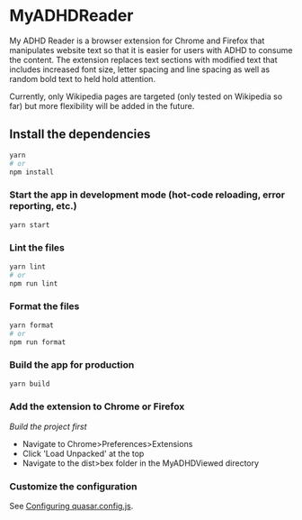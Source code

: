 # MyADHDReader

My ADHD Reader is a browser extension for Chrome and Firefox that manipulates website text so that it is easier for users with ADHD to consume the content. The extension replaces text sections with modified text that includes increased font size, letter spacing and line spacing as well as random bold text to held hold attention.

Currently, only Wikipedia pages are targeted (only tested on Wikipedia so far) but more flexibility will be added in the future.

## Install the dependencies

```bash
yarn
# or
npm install
```

### Start the app in development mode (hot-code reloading, error reporting, etc.)

```bash
yarn start
```

### Lint the files

```bash
yarn lint
# or
npm run lint
```

### Format the files

```bash
yarn format
# or
npm run format
```

### Build the app for production

```bash
yarn build
```

### Add the extension to Chrome or Firefox

_Build the project first_

- Navigate to Chrome>Preferences>Extensions
- Click 'Load Unpacked' at the top
- Navigate to the dist>bex folder in the MyADHDViewed directory

### Customize the configuration

See [Configuring quasar.config.js](https://v2.quasar.dev/quasar-cli-vite/quasar-config-js).
